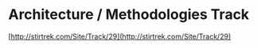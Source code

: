 # Architecture / Methodologies Track #
[http://stirtrek.com/Site/Track/29](http://stirtrek.com/Site/Track/29)
